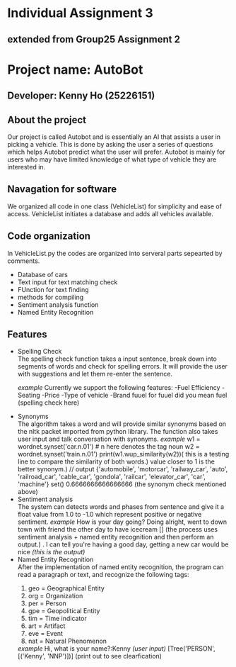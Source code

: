 <h1>Individual Assignment 3</h1>
<h2>extended from Group25 Assignment 2</h2>
<h1>Project name: AutoBot</h1>
<h2>Developer: Kenny Ho (25226151)</h2>


<h2>About the project</h2>
Our project is called Autobot and is essentially an AI that assists a user in picking a vehicle. This is done by asking the user a series of questions which helps Autobot predict what the user will prefer. Autobot is mainly for users who may have limited knowledge of what type of vehicle they are interested in.

<h2>Navagation for software</h2>
We organized all code in one class (VehicleList) for simplicity and ease of access. VehicleList initiates a database and adds all vehicles available. 
<h2>Code organization</h2>
In VehicleList.py the codes are organized into serveral parts sepearted by comments.
<ul>
<li>Database of cars</li>
<li>Text input for text matching check</li>
<li>FUnction for text finding </li>
<li>methods for compiling </li>
<li>Sentiment analysis function</li>
<li>Named Entity Recognition</li>
</ul>

<h2>Features</h2>
<ul>
 <li>Spelling Check</li>
 The spelling check function takes a input sentence, break down into segments of words and check for spelling errors. It will provide the user with suggestions and let them re-enter the sentence. 
 <p>
 <i> example </i>
 Currently we support the following features: 
 -Fuel Efficiency 
 -Seating 
 -Price 
 -Type of vehicle
 -Brand
 fuuel
for fuuel did you mean fuel (spelling check here)
 </p>
 <li>Synonyms</li>
 The algorithm takes a word and will provide similar synonyms based on the nltk packet imported from python library.
 The function also takes user input and talk conversation with synonyms.
  <i> example </i>
  w1 = wordnet.synset('car.n.01') # n here denotes the tag noun
w2 = wordnet.synset('train.n.01')
print(w1.wup_similarity(w2))( this is a testing line to compare the similarity of both words.) value closer to 1 is the better synonym.)
// output
{'automobile', 'motorcar', 'railway_car', 'auto', 'railroad_car', 'cable_car', 'gondola', 'railcar', 'elevator_car', 'car', 'machine'}
set()
0.6666666666666666 (the synonym check mentioned above)

<li>Sentiment analysis</li>
The system can detects words and phases from sentence and give it a float value from 1.0 to -1.0 which represent positive or negative sentiment. 
 <i> example </i>
 How is your day going?
Doing alright, went to down town with friend the other day to have icecream
[] (the process uses sentiment analysis + named entity recognition and then perform an output.)
 . 
I can tell you're having a good day, getting a new car would be nice <i>(this is the output)</i>

<li>Named Entity Recognition</li>
 After the implementation of named entity recognition, the program can read a paragraph or text, and recognize the following tags:
  <ol>
  <li>geo = Geographical Entity</li>
  <li>org = Organization</li>
  <li>per = Person</li>
  <li>gpe = Geopolitical Entity</li>
  <li>tim = Time indicator</li>
  <li>art = Artifact</li>
  <li>eve = Event</li>
  <li>nat = Natural Phenomenon</li> 
  </ol>
  <i> example </i>
  Hi, what is your name?:Kenny <i>(user input)</i>
[Tree('PERSON', [('Kenny', 'NNP')])] (print out to see clearfication)

  
</ul>


